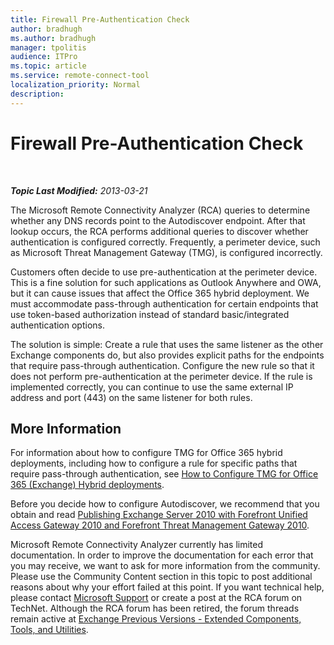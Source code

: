 ```yaml
---
title: Firewall Pre-Authentication Check
author: bradhugh
ms.author: bradhugh
manager: tpolitis
audience: ITPro 
ms.topic: article 
ms.service: remote-connect-tool
localization_priority: Normal
description: 
---
```


<div data-xmlns="https://www.w3.org/1999/xhtml">

<div class="topic" data-xmlns="https://www.w3.org/1999/xhtml" data-msxsl="urn:schemas-microsoft-com:xslt" data-cs="https://msdn.microsoft.com/">

<div data-asp="https://msdn2.microsoft.com/asp">

# Firewall Pre-Authentication Check

</div>

<div id="mainSection">

<div id="mainBody">

<span> </span>

_**Topic Last Modified:** 2013-03-21_

The Microsoft Remote Connectivity Analyzer (RCA) queries to determine whether any DNS records point to the Autodiscover endpoint. After that lookup occurs, the RCA performs additional queries to discover whether authentication is configured correctly. Frequently, a perimeter device, such as Microsoft Threat Management Gateway (TMG), is configured incorrectly.

Customers often decide to use pre-authentication at the perimeter device. This is a fine solution for such applications as Outlook Anywhere and OWA, but it can cause issues that affect the Office 365 hybrid deployment. We must accommodate pass-through authentication for certain endpoints that use token-based authorization instead of standard basic/integrated authentication options.

The solution is simple: Create a rule that uses the same listener as the other Exchange components do, but also provides explicit paths for the endpoints that require pass-through authentication. Configure the new rule so that it does not perform pre-authentication at the perimeter device. If the rule is implemented correctly, you can continue to use the same external IP address and port (443) on the same listener for both rules.

<div>

## More Information

For information about how to configure TMG for Office 365 hybrid deployments, including how to configure a rule for specific paths that require pass-through authentication, see [How to Configure TMG for Office 365 (Exchange) Hybrid deployments](https://go.microsoft.com/fwlink/p/?linkid=241473).

Before you decide how to configure Autodiscover, we recommend that you obtain and read [Publishing Exchange Server 2010 with Forefront Unified Access Gateway 2010 and Forefront Threat Management Gateway 2010](https://go.microsoft.com/fwlink/p/?linkid=197136).

Microsoft Remote Connectivity Analyzer currently has limited documentation. In order to improve the documentation for each error that you may receive, we want to ask for more information from the community. Please use the Community Content section in this topic to post additional reasons about why your effort failed at this point. If you want technical help, please contact [Microsoft Support](https://go.microsoft.com/fwlink/p/?linkid=8158) or create a post at the RCA forum on TechNet. Although the RCA forum has been retired, the forum threads remain active at [Exchange Previous Versions - Extended Components, Tools, and Utilities](https://go.microsoft.com/fwlink/p/?linkid=288878).

</div>

</div>

<span> </span>

</div>

</div>

</div>

